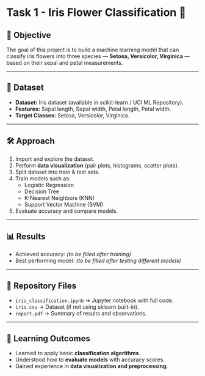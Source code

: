 # Task 1 - Iris Flower Classification 🌸

## 📌 Objective
The goal of this project is to build a machine learning model that can classify iris flowers into three species — **Setosa, Versicolor, Virginica** — based on their sepal and petal measurements.

---

## 📂 Dataset
- **Dataset:** Iris dataset (available in scikit-learn / UCI ML Repository).  
- **Features:** Sepal length, Sepal width, Petal length, Petal width.  
- **Target Classes:** Setosa, Versicolor, Virginica.  

---

## 🛠️ Approach
1. Import and explore the dataset.  
2. Perform **data visualization** (pair plots, histograms, scatter plots).  
3. Split dataset into train & test sets.  
4. Train models such as:  
   - Logistic Regression  
   - Decision Tree  
   - K-Nearest Neighbors (KNN)  
   - Support Vector Machine (SVM)  
5. Evaluate accuracy and compare models.  

---

## 📊 Results
- Achieved accuracy: *(to be filled after training)*  
- Best performing model: *(to be filled after testing different models)*  

---

## 📂 Repository Files
- `iris_classification.ipynb` → Jupyter notebook with full code.  
- `iris.csv` → Dataset (if not using sklearn built-in).  
- `report.pdf` → Summary of results and observations.  

---

## 🎯 Learning Outcomes
- Learned to apply basic **classification algorithms**.  
- Understood how to **evaluate models** with accuracy scores.  
- Gained experience in **data visualization and preprocessing**.  

